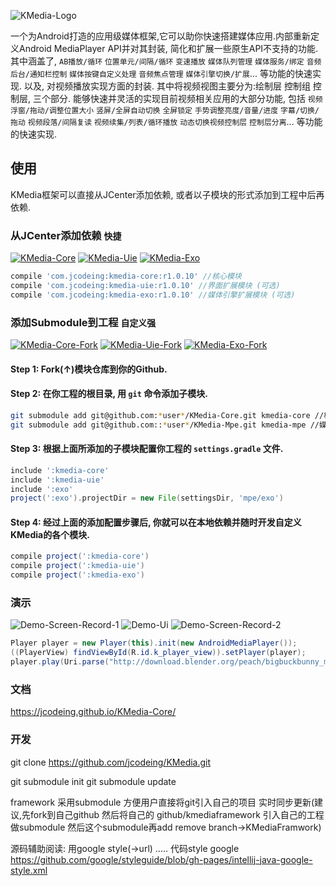 ![KMedia-Logo](https://github.com/jcodeing/XMediaGo/blob/master/readme/icon/kmedia_logo.svg)

一个为Android打造的应用级媒体框架,它可以助你快速搭建媒体应用.内部重新定义Android MediaPlayer API并对其封装, 简化和扩展一些原生API不支持的功能.
其中涵盖了, `AB播放/循环` `位置单元/间隔/循环` `变速播放` `媒体队列管理` `媒体服务/绑定` `音频后台/通知栏控制` `媒体按键自定义处理` `音频焦点管理` `媒体引擎切换/扩展`... 等功能的快速实现.
以及, 对视频播放实现方面的封装. 其中将视频视图主要分为:绘制层 控制组 控制层, 三个部分. 能够快速并灵活的实现目前视频相关应用的大部分功能,
包括 `视频浮窗/拖动/调整位置大小` `竖屏/全屏自动切换` `全屏锁定` `手势调整亮度/音量/进度` `字幕/切换/拖动` `视频段落/间隔复读` `视频续集/列表/循环播放` `动态切换视频控制层` `控制层分离`... 等功能的快速实现.

## 使用
KMedia框架可以直接从JCenter添加依赖, 或者以子模块的形式添加到工程中后再依赖.

### 从JCenter添加依赖 `快捷`
[![KMedia-Core](https://github.com/jcodeing/XMediaGo/blob/master/readme/icon/kmedia_core_release.svg)](https://bintray.com/jcodeing/kmedia/kmedia-core/_latestVersion) [![KMedia-Uie](https://github.com/jcodeing/XMediaGo/blob/master/readme/icon/kmedia_uie_release.svg)](https://bintray.com/jcodeing/kmedia/kmedia-uie/_latestVersion) [![KMedia-Exo](https://github.com/jcodeing/XMediaGo/blob/master/readme/icon/kmedia_exo_release.svg)](https://bintray.com/jcodeing/kmedia/kmedia-exo/_latestVersion)
```gradle
compile 'com.jcodeing:kmedia-core:r1.0.10' //核心模块
compile 'com.jcodeing:kmedia-uie:r1.0.10' //界面扩展模块 (可选)
compile 'com.jcodeing:kmedia-exo:r1.0.10' //媒体引擎扩展模块 (可选)
```

### 添加Submodule到工程 `自定义强`
[![KMedia-Core-Fork](https://github.com/jcodeing/XMediaGo/blob/master/readme/icon/kmedia_core_fork.svg)](https://github.com/jcodeing/KMedia-Core/fork) [![KMedia-Uie-Fork](https://github.com/jcodeing/XMediaGo/blob/master/readme/icon/kmedia_uie_fork.svg)](https://github.com/jcodeing/KMedia-Uie/fork) [![KMedia-Exo-Fork](https://github.com/jcodeing/XMediaGo/blob/master/readme/icon/kmedia_exo_fork.svg)](https://github.com/jcodeing/KMedia-Exo/fork)

#### Step 1: Fork(↑)模块仓库到你的Github.

#### Step 2: 在你工程的根目录, 用 `git` 命令添加子模块.
```sh
git submodule add git@github.com:*user*/KMedia-Core.git kmedia-core //核心模块 git submodule add git@github.com::*user*/KMedia-Uie.git kmedia-uie //界面扩展模块 (可选)
git submodule add git@github.com::*user*/KMedia-Mpe.git kmedia-mpe //媒体引擎扩展模块 (可选)
```

#### Step 3: 根据上面所添加的子模块配置你工程的 `settings.gradle` 文件.
```gradle
include ':kmedia-core'
include ':kmedia-uie'
include ':exo'
project(':exo').projectDir = new File(settingsDir, 'mpe/exo')
```

#### Step 4: 经过上面的添加配置步骤后, 你就可以在本地依赖并随时开发自定义KMedia的各个模块.
```gradle
compile project(':kmedia-core')
compile project(':kmedia-uie')
compile project(':kmedia-exo')
```

### 演示
![Demo-Screen-Record-1](https://raw.githubusercontent.com/jcodeing/XMediaGo/master/readme/demo_sr_1.gif)
![Demo-Ui](https://raw.githubusercontent.com/jcodeing/XMediaGo/master/readme/demo_ui.gif)
![Demo-Screen-Record-2](https://raw.githubusercontent.com/jcodeing/XMediaGo/master/readme/demo_sr_2.gif)

```java
Player player = new Player(this).init(new AndroidMediaPlayer());
((PlayerView) findViewById(R.id.k_player_view)).setPlayer(player);
player.play(Uri.parse("http://download.blender.org/peach/bigbuckbunny_movies/BigBuckBunny_320x180.mp4"));
```

### 文档
https://jcodeing.github.io/KMedia-Core/


### 开发
git clone https://github.com/jcodeing/KMedia.git

git submodule init
git submodule update

framework 采用submodule 方便用户直接将git引入自己的项目 实时同步更新(建议,先fork到自己github 然后将自己的
github/kmediaframework 引入自己的工程做submodule 然后这个submodule再add remove branch->KMediaFramwork)


源码辅助阅读:
用google style(->url)
.....
代码style google
https://github.com/google/styleguide/blob/gh-pages/intellij-java-google-style.xml
